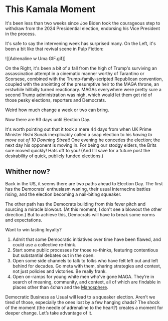 # This Kamala Moment

It's been less than two weeks since Joe Biden took the courageous step to withdraw from the 2024 Presidential election, endorsing his Vice President in the process. 

It's safe to say the intervening week has surprised many. On the Left, it's been a bit like that revival scene in Pulp Fiction: 

![[Adrenaline w Uma GIF.gif]]

On the Right, it's been a bit of a fall from the high of Trump's surviving an assassination attempt in a cinematic manner worthy of Tarantino or Scorsese, combined with the Trump-family-scripted Republican convention, coupled with the anointing of the presumptive heir to the MAGA throne, an erstwhile hillbilly turned reactionary. MAGAs everywhere were pretty sure a second Trump administration was nigh, which would let them get rid of those pesky elections, reporters and Democrats. 

Weird how much change a week or two can bring. 

Now there are 93 days until Election Day. 

It's worth pointing out that it took a mere 44 days from when UK Prime Minister Rishi Sunak inexplicably called a snap election to his *having to move out of 10 Downing Street!* One evening he concedes the election; the next day his opponent is moving in. For being our stodgy elders, the Brits sure moved quickly! Hats off to you! (And I’ll save for a future post the desirability of quick, publicly funded elections.)
## Whither now? 

Back in the US, it seems there are two paths ahead to Election Day. The first has the Democrats' enthusiasm waning, their usual internecine battles rising, and the election becoming a nail-biting squeaker. 

The other path has the Democrats building from this fever pitch and sourcing a miracle blowout. (At this moment, I don't see a blowout the other direction.) But to achieve this, Democrats will have to break some norms and expectations. 

Want to win lasting loyalty? 

1. Admit that some Democratic initiatives over time have been flawed, and could use a collective re-think. 
2. Start some public processes for those re-thinks, featuring contentious but substantial debates out in the open. 
3. Open some side channels to talk to folks who have felt left out and left behind for decades. Go meta with them, sharing strategies and context, not just policies and victories. Be really frank. 
4. Open on-ramps for young white men who’ve gone MAGA. They’re in search of meaning, community, and context, all of which are findable in places other than 4chan and the [Manosphere](https://bra.in/3jX9ey).  

Democratic Business as Usual will lead to a squeaker election. Aren’t we tired of those, especially the ones lost by a few hanging chads? The shock of the moment (the needle of adrenaline to the heart?) creates a moment for deeper change. Let’s take advantage of it. 